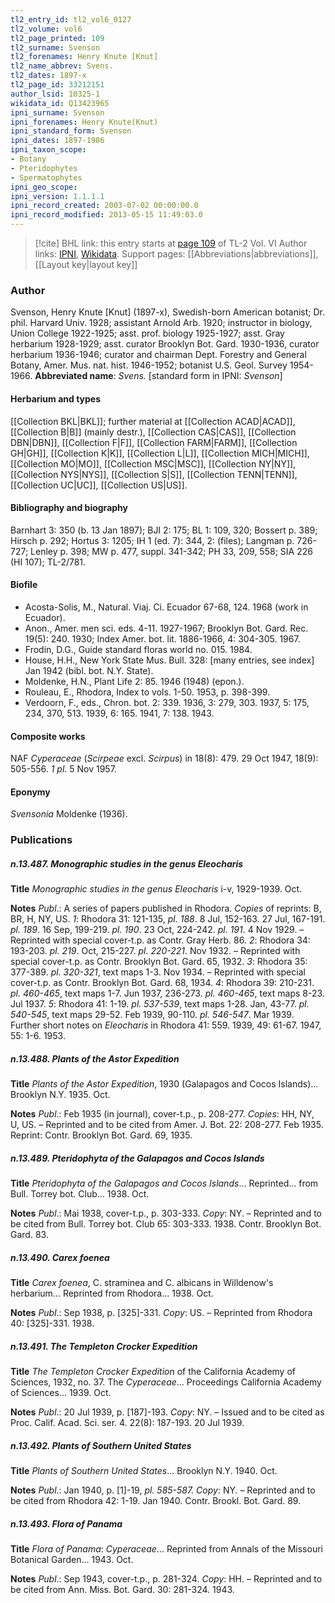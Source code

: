 ```yaml
---
tl2_entry_id: tl2_vol6_0127
tl2_volume: vol6
tl2_page_printed: 109
tl2_surname: Svenson
tl2_forenames: Henry Knute [Knut]
tl2_name_abbrev: Svens.
tl2_dates: 1897-x
tl2_page_id: 33212151
author_lsid: 10325-1
wikidata_id: Q13423965
ipni_surname: Svenson
ipni_forenames: Henry Knute(Knut)
ipni_standard_form: Svenson
ipni_dates: 1897-1986
ipni_taxon_scope: 
- Botany
- Pteridophytes
- Spermatophytes
ipni_geo_scope: 
ipni_version: 1.1.1.1
ipni_record_created: 2003-07-02 00:00:00.0
ipni_record_modified: 2013-05-15 11:49:03.0
---
```


> [!cite] BHL link: this entry starts at [page 109](https://www.biodiversitylibrary.org/page/33212151) of TL-2 Vol. VI
> Author links: [IPNI](https://www.ipni.org/a/10325-1), [Wikidata](https://www.wikidata.org/wiki/Q13423965). Support pages: [[Abbreviations|abbreviations]], [[Layout key|layout key]]

### Author

Svenson, Henry Knute \[Knut\] (1897-x), Swedish-born American botanist; Dr. phil. Harvard Univ. 1928; assistant Arnold Arb. 1920; instructor in biology, Union College 1922-1925; asst. prof. biology 1925-1927; asst. Gray herbarium 1928-1929; asst. curator Brooklyn Bot. Gard. 1930-1936, curator herbarium 1936-1946; curator and chairman Dept. Forestry and General Botany, Amer. Mus. nat. hist. 1946-1952; botanist U.S. Geol. Survey 1954-1966. 
**Abbreviated name**: *Svens.* \[standard form in IPNI: *Svenson*\]

#### Herbarium and types

[[Collection BKL|BKL]]; further material at [[Collection ACAD|ACAD]], [[Collection B|B]] (mainly destr.), [[Collection CAS|CAS]], [[Collection DBN|DBN]], [[Collection F|F]], [[Collection FARM|FARM]], [[Collection GH|GH]], [[Collection K|K]], [[Collection L|L]], [[Collection MICH|MICH]], [[Collection MO|MO]], [[Collection MSC|MSC]], [[Collection NY|NY]], [[Collection NYS|NYS]], [[Collection S|S]], [[Collection TENN|TENN]], [[Collection UC|UC]], [[Collection US|US]].

#### Bibliography and biography

Barnhart 3: 350 (b. 13 Jan 1897); BJI 2: 175; BL 1: 109, 320; Bossert p. 389; Hirsch p. 292; Hortus 3: 1205; IH 1 (ed. 7): 344, 2: (files); Langman p. 726-727; Lenley p. 398; MW p. 477, suppl. 341-342; PH 33, 209, 558; SIA 226 (HI 107); TL-2/781.

#### Biofile

- Acosta-Solis, M., Natural. Viaj. Ci. Ecuador 67-68, 124. 1968 (work in Ecuador).
- Anon., Amer. men sci. eds. 4-11. 1927-1967; Brooklyn Bot. Gard. Rec. 19(5): 240. 1930; Index Amer. bot. lit. 1886-1966, 4: 304-305. 1967.
- Frodin, D.G., Guide standard floras world no. 015. 1984.
- House, H.H., New York State Mus. Bull. 328: \[many entries, see index\] Jan 1942 (bibl. bot. N.Y. State).
- Moldenke, H.N., Plant Life 2: 85. 1946 (1948) (epon.).
- Rouleau, E., Rhodora, Index to vols. 1-50. 1953, p. 398-399.
- Verdoorn, F., eds., Chron. bot. 2: 339. 1936, 3: 279, 303. 1937, 5: 175, 234, 370, 513. 1939, 6: 165. 1941, 7: 138. 1943.

#### Composite works

NAF *Cyperaceae* (*Scirpeae* excl. *Scirpus*) in 18(8): 479. 29 Oct 1947, 18(9): 505-556. *1 pl*. 5 Nov 1957.

#### Eponymy

*Svensonia* Moldenke (1936).

### Publications

##### n.13.487. Monographic studies in the genus Eleocharis

**Title**
*Monographic studies in the genus Eleocharis* i-v, 1929-1939. Oct.

**Notes**
*Publ*.: A series of papers published in Rhodora. *Copies* of reprints: B, BR, H, NY, US.
*1*: Rhodora 31: 121-135, *pl. 188*. 8 Jul, 152-163. 27 Jul, 167-191. *pl. 189*. 16 Sep, 199-219.
*pl. 190*. 23 Oct, 224-242. *pl. 191*. 4 Nov 1929. – Reprinted with special cover-t.p. as Contr. Gray Herb. 86.
*2*: Rhodora 34: 193-203. *pl. 219*. Oct, 215-227. *pl. 220-221*. Nov 1932. – Reprinted with special cover-t.p. as Contr. Brooklyn Bot. Gard. 65, 1932.
*3*: Rhodora 35: 377-389. *pl. 320-321*, text maps 1-3. Nov 1934. – Reprinted with special cover-t.p. as Contr. Brooklyn Bot. Gard. 68, 1934.
*4*: Rhodora 39: 210-231. *pl. 460-465*, text maps 1-7. Jun 1937, 236-273. *pl. 460-465*, text maps 8-23. Jul 1937.
*5*: Rhodora 41: 1-19. *pl. 537-539*, text maps 1-28. Jan, 43-77. *pl. 540-545*, text maps 29-52. Feb 1939, 90-110. *pl. 546-547*. Mar 1939.
Further short notes on *Eleocharis* in Rhodora 41: 559. 1939, 49: 61-67. 1947, 55: 1-6.
1953.

##### n.13.488. Plants of the Astor Expedition

**Title**
*Plants of the Astor Expedition*, 1930 (Galapagos and Cocos Islands)... Brooklyn N.Y. 1935. Oct.

**Notes**
*Publ*.: Feb 1935 (in journal), cover-t.p., p. 208-277. *Copies*: HH, NY, U, US. – Reprinted and to be cited from Amer. J. Bot. 22: 208-277. Feb 1935. Reprint: Contr. Brooklyn Bot. Gard. 69, 1935.

##### n.13.489. Pteridophyta of the Galapagos and Cocos Islands

**Title**
*Pteridophyta of the Galapagos and Cocos Islands*... Reprinted... from Bull. Torrey bot. Club... 1938. Oct.

**Notes**
*Publ*.: Mai 1938, cover-t.p., p. 303-333. *Copy*: NY. – Reprinted and to be cited from Bull. Torrey bot. Club 65: 303-333. 1938. Contr. Brooklyn Bot. Gard. 83.

##### n.13.490. Carex foenea

**Title**
*Carex foenea*, C. straminea and C. albicans in Willdenow's herbarium... Reprinted from Rhodora... 1938. Oct.

**Notes**
*Publ*.: Sep 1938, p. \[325\]-331. *Copy*: US. – Reprinted from Rhodora 40: \[325\]-331. 1938.

##### n.13.491. The Templeton Crocker Expedition

**Title**
*The Templeton Crocker Expedition* of the California Academy of Sciences, 1932, no. 37. The *Cyperaceae*... Proceedings California Academy of Sciences... 1939. Oct.

**Notes**
*Publ*.: 20 Jul 1939, p. \[187\]-193. *Copy*: NY. – Issued and to be cited as Proc. Calif. Acad. Sci. ser. 4. 22(8): 187-193. 20 Jul 1939.

##### n.13.492. Plants of Southern United States

**Title**
*Plants of Southern United States*... Brooklyn N.Y. 1940. Oct.

**Notes**
*Publ*.: Jan 1940, p. \[1\]-19, *pl. 585-587. Copy*: NY. – Reprinted and to be cited from Rhodora 42: 1-19. Jan 1940. Contr. Brookl. Bot. Gard. 89.

##### n.13.493. Flora of Panama

**Title**
*Flora of Panama*: *Cyperaceae*... Reprinted from Annals of the Missouri Botanical Garden... 1943. Oct.

**Notes**
*Publ*.: Sep 1943, cover-t.p., p. 281-324. *Copy*: HH. – Reprinted and to be cited from Ann. Miss. Bot. Gard. 30: 281-324. 1943.

